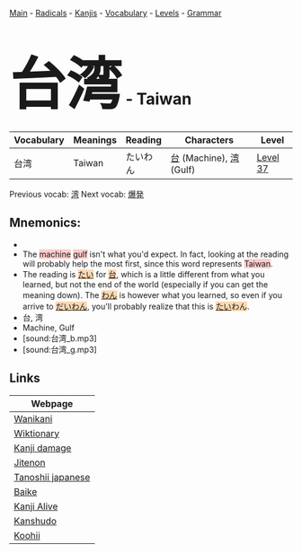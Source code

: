 <style> bigfont {font-size: 100px}</style>
[Main](../README.md) -
[Radicals](../radicals.md) -
[Kanjis](../kanjis.md) -
[Vocabulary](../vocabulary.md) -
[Levels](../levels.md) -
[Grammar](../grammar.md)
# <bigfont> 台湾</bigfont> - Taiwan 

| Vocabulary | Meanings | Reading | Characters | Level |
| --- | --- | --- | --- | --- |
| 台湾 | Taiwan | たいわん |  [台](../kanjis/台.md) (Machine), [湾](../kanjis/湾.md) (Gulf) | [Level 37](../levels/wk_level37.md) |

Previous vocab: [湾](湾.md) Next vocab: [爆発](爆発.md) 

## Mnemonics:

* 
* The <span style="background-color:#ffcccb"> machine</span> <span style="background-color:#ffcccb"> gulf</span> isn't what you'd expect. In fact, looking at the reading will probably help the most first, since this word represents <span style="background-color:#ffcccb"> Taiwan</span>.
* The reading is <span style="background-color:#fed8b1"> [たい](https://jisho.org/search/たい)</span> for <span style="background-color:#fed8b1"> [台](https://jisho.org/search/台)</span>, which is a little different from what you learned, but not the end of the world (especially if you can get the meaning down). The <span style="background-color:#fed8b1"> [わん](https://jisho.org/search/わん)</span> is however what you learned, so even if you arrive to <span style="background-color:#fed8b1"> [だいわん](https://jisho.org/search/だいわん)</span>, you'll probably realize that this is <span style="background-color:#fed8b1"> [たい](https://jisho.org/search/たい)わん</span>.
* 台, 湾
* Machine, Gulf
* [sound:台湾_b.mp3]
* [sound:台湾_g.mp3]


## Links 

| Webpage |
| --- |
| [Wanikani          ](https://www.wanikani.com/kanji/台湾) |
| [Wiktionary        ](https://en.wiktionary.org/wiki/台湾) |
| [Kanji damage      ](http://www.kanjidamage.com/kanji/search?utf8=✓&q=台湾) |
| [Jitenon           ](https://jitenon.com/kanji/台湾) |
| [Tanoshii japanese ](https://www.tanoshiijapanese.com/dictionary/kanji.cfm?k=台湾) |
| [Baike             ](https://baike.baidu.com/item/台湾) |
| [Kanji Alive       ](https://app.kanjialive.com/台湾) |
| [Kanshudo          ](https://www.kanshudo.com/searchmn?q=台湾) |
| [Koohii            ](https://kanji.koohii.com/study/kanji/台湾) |
